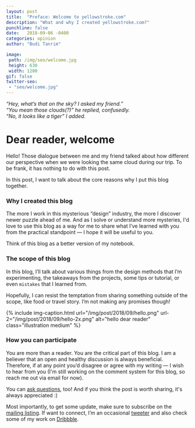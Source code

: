 ```yaml
---
layout: post
title:  "Preface: Welcome to yellowstroke.com"
description: "What and why I created yellowstroke.com?"
punchline: false
date:   2018-09-06 -0400
categories: opinion
author: "Budi Tanrim"

image:
 path: /img/seo/welcome.jpg
 height: 630
 width: 1200
gif: false
twitter-seo: 
 - "seo/welcome.jpg"
---
```


_“Hey, what’s that on the sky? I asked my friend.”_  
_“You mean those clouds(?)” he replied, confusedly._  
_“No, it looks like a tiger”  I added._

# Dear reader, welcome
Hello! Those dialogue between me and my friend talked about how different our perspective when we were looking the same cloud during our trip. To be frank, it has nothing to do with this post.

In this post, I want to talk about the core reasons why I put this blog together.

### Why I created this blog
The more I work in this mysterious “design” industry, the more I discover newer puzzle ahead of me. And as I solve or understand more mysteries, I'd love to use this blog as a way for me to share what I’ve learned with you from the practical standpoint — I hope it will be useful to you.

Think of this blog as a better version of my notebook.

### The scope of this blog
In this blog, I’ll talk about various things from the design methods that I’m experimenting, the takeaways from the projects, some tips or tutorial, or even `mistakes` that I learned from. 
 
Hopefully, I can resist the temptation from sharing something outside of the scope, like food or travel story. I’m not making any promises though!

{% include img-caption.html 
url="/img/post/2018/09/hello.png" 
url-2="/img/post/2018/09/hello-2x.png" 
alt="hello dear reader" 
class="illustration medium" %}

### How you can participate
You are more than a reader. You are the critical part of this blog. I am a believer that an open and healthy discussion is always beneficial. Therefore, if at any point you’d disagree or agree with my writing — I wish to hear from you (I'm still working on the comment system for this blog, so reach me out via email for now).

You can [ask questions][mail-ask], too! And if you think the post is worth sharing, it's always appreciated :)

Most importantly, to get some update, make sure to subscribe on the [mailing listing][mailchimp-budi].
If want to connect, I’m an occasional [tweeter][twitter-budi] and also check some of my work on [Dribbble][dribbble].


[mail-ask]: mailto:buditanrim@gmail.com?subject=Question
[dribbble]: https://dribbble.com/buditanrim
[mailchimp-budi]: http://eepurl.com/cuGqAP
[twitter-budi]: https://twitter.com/buditanrim
